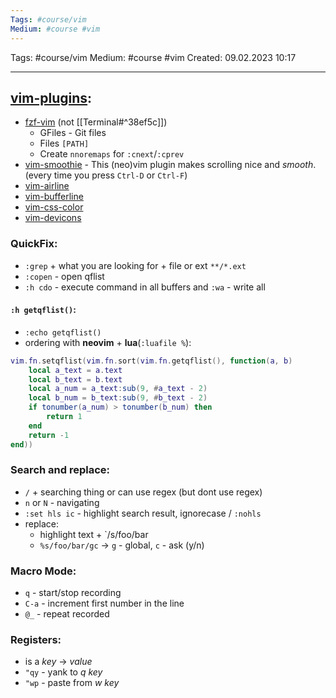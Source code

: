 ```yaml
---
Tags: #course/vim
Medium: #course #vim 
---
```

Tags: #course/vim
Medium: #course #vim 
Created: 09.02.2023 10:17
___

## [vim-plugins](https://github.com/junegunn/vim-plug):
- [fzf-vim](https://github.com/junegunn/fzf.vim) (not [[Terminal#^38ef5c]])
	- GFiles - Git files 
	- Files `[PATH]`
	- Create `nnoremaps` for `:cnext`/`:cprev`
- [vim-smoothie]() - This (neo)vim plugin makes scrolling nice and _smooth_. (every time you press `Ctrl-D` or `Ctrl-F`)
- [vim-airline](https://github.com/vim-airline/vim-airline)
- [vim-bufferline](https://github.com/bling/vim-bufferline)
- [vim-css-color](https://github.com/ap/vim-css-color)
- [vim-devicons](https://github.com/ryanoasis/vim-devicons)


### QuickFix:
- `:grep` + what you are looking for + file or ext `**/*.ext`
- `:copen` - open qflist
- `:h cdo` - execute command in all buffers and `:wa` - write all
#### `:h getqflist()`:
- `:echo getqflist()`
- ordering with __neovim__ + __lua__(`:luafile %`):
```lua
vim.fn.setqflist(vim.fn.sort(vim.fn.getqflist(), function(a, b)
	local a_text = a.text
	local b_text = b.text
	local a_num = a_text:sub(9, #a_text - 2)
	local b_num = b_text:sub(9, #b_text - 2)
	if tonumber(a_num) > tonumber(b_num) then
		return 1
	end
	return -1
end))
```

### Search and replace:
- `/` + searching thing or can use regex (but dont use regex)
- `n` or `N` - navigating
- `:set hls ic` - highlight search result, ignorecase / `:nohls`
- replace:
	- highlight text + `/s/foo/bar
	- `%s/foo/bar/gc` -> `g` - global, `c` - ask (y/n)

### Macro Mode:
- `q` - start/stop recording
- `C-a` - increment first number in the line
- `@_` - repeat recorded

### Registers:
- is a _key_ -> _value_ 
- `"qy` - yank to _q key_
- `"wp` - paste from _w key_